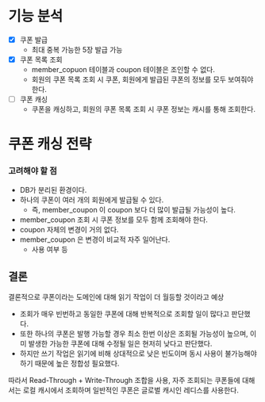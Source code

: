 # 기능 분석

- [x] 쿠폰 발급
  - 최대 중복 가능한 5장 발급 가능
- [x] 쿠폰 목록 조회
  - member_copuon 테이블과 coupon 테이블은 조인할 수 없다.
  - 회원의 쿠폰 목록 조회 시 쿠폰, 회원에게 발급된 쿠폰의 정보를 모두 보여줘야 한다.
- [ ] 쿠폰 캐싱
  - 쿠폰을 캐싱하고, 회원의 쿠폰 목록 조회 시 쿠폰 정보는 캐시를 통해 조회한다.


# 쿠폰 캐싱 전략

### 고려해야 할 점
- DB가 분리된 환경이다.
- 하나의 쿠폰이 여러 개의 회원에게 발급될 수 있다.
  - 즉, member_coupon 이 coupon 보다 더 많이 발급될 가능성이 높다.
- member_coupon 조회 시 쿠폰 정보를 모두 함께 조회해야 한다.
- coupon 자체의 변경이 거의 없다.
- member_coupon 은 변경이 비교적 자주 일어난다.
  - 사용 여부 등

## 결론

결론적으로 쿠폰이라는 도메인에 대해 읽기 작업이 더 월등할 것이라고 예상

- 조회가 매우 빈번하고 동일한 쿠폰에 대해 반복적으로 조회할 일이 많다고 판단했다.
- 또한 하나의 쿠폰은 발행 가능할 경우 최소 한번 이상은 조회될 가능성이 높으며, 이미 발생한 가능한 쿠폰에 대해 수정될 일은 현저히 낮다고 판단했다.
- 하지만 쓰기 작업은 읽기에 비해 상대적으로 낮은 빈도이며 동시 사용이 불가능해야 하기 때문에 높은 정합성 필요했다.

따라서 Read-Through + Write-Through 조합을 사용, 자주 조회되는 쿠폰들에 대해서는 로컬 캐시에서 조회하며 일반적인 쿠폰은 글로벌 캐시인 레디스를 사용한다.

